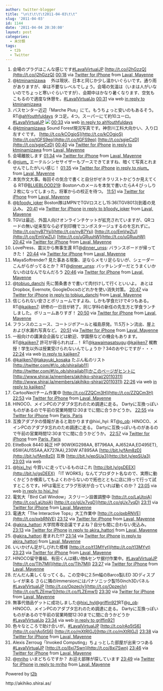 ```yaml
---
author: twitter-blogger
title: "\n\t\t\t\t2011-04-03\t\t"
slug: '2011-04-03'
id: 1144
date: '2011-04-04 20:30:00'
layout: post
categories:
  - 未分類
tags:
  - t2b
  - Twitter
---
```


<div xmlns:georss="http://www.georss.org/georss">

1.  <span><span>会場のプラグはこんな感じです[#LavalVirtualJP](http://twitter.com/search?q=%23LavalVirtualJP "#LavalVirtualJP") [http://t.co/j2hGzzQ](http://t.co/j2hGzzQ)</span> <span>[<span>00:18</span>](http://twitter.com/o_ob/status/54503124102160384) <span>via [Twitter for iPhone](http://twitter.com/)</span> from [Laval, Mayenne<span></span>](http://maps.google.com/maps?q=48.06492975,-0.77187582)</span></span>
2.  <span><span>@[ktminamizawa](http://twitter.com/ktminamizawa "ktminamizawa") 　外は現状、日本と同じか少し温かいぐらいです。通り雨がありますが、傘は不要なレベルでしょう。会場の気温は（いまは人がいないのでちょっと寒いぐらいですが）、会期中はかなり暑くなります、空気もこもるので適度な休憩を。[#LavalVirtualJp](http://twitter.com/search?q=%23LavalVirtualJp "#LavalVirtualJp")</span> <span>[<span>00:31</span>](http://twitter.com/o_ob/status/54506411404705792) <span>via web</span> [in reply to ktminamizawa](http://twitter.com/ktminamizawa/status/54505579120574464)</span></span>
3.  <span><span>バスセンター近辺「Marche Plus」にて。もうちょっと安いのもあるそう。 RT@[ahYouthfuldays](http://twitter.com/ahYouthfuldays "ahYouthfuldays") タコ足。4つ。スーパーにて約10ユーロ。[#LavalVirtualJP](http://twitter.com/search?q=%23LavalVirtualJP "#LavalVirtualJP") [![](http://twitpic.com/show/thumb/4ggr92)](http://twitpic.com/4ggr92)</span> <span>[<span>00:33</span>](http://twitter.com/o_ob/status/54506757715787776) <span>via web</span> [ in reply to ahYouthfuldays](http://twitter.com/ahYouthfuldays/status/54492992551124993)</span></span>
4.  <span><span>@[ktminamizawa](http://twitter.com/ktminamizawa "ktminamizawa") Sound Forest現況写真です。神奈川工科大向かい、入り口左すぐです。 [http://t.co/kCOgjoS](http://t.co/kCOgjoS) [http://t.co/tGFS9ep](http://t.co/tGFS9ep) [http://t.co/sgieCzD](http://t.co/sgieCzD)</span> <span>[<span>00:40</span>](http://twitter.com/o_ob/status/54508507688480768) <span>via [Twitter for iPhone](http://twitter.com/)</span> [in reply to ktminamizawa](http://twitter.com/ktminamizawa/status/54506873189183488) from [Laval, Mayenne<span></span>](http://maps.google.com/maps?q=48.06492418,-0.77198076)</span></span>
5.  <span><span>会場離脱します</span> <span>[<span>01:34</span>](http://twitter.com/o_ob/status/54522044200652800) <span>via [Twitter for iPhone](http://twitter.com/)</span> from [Laval, Mayenne<span></span>](http://maps.google.com/maps?q=48.06492975,-0.77187582)</span></span>
6.  <span><span>@[nium_](http://twitter.com/nium_ "nium_") エーテルシンセサイザーもブースできてますね、暗くて写真とれませんでしたがいい感じ！</span> <span>[<span>01:35</span>](http://twitter.com/o_ob/status/54522505079173121) <span>via [Twitter for iPhone](http://twitter.com/)</span> [in reply to nium_](http://twitter.com/nium_/status/54520668221480960) from [Laval, Mayenne<span></span>](http://maps.google.com/maps?q=48.06492975,-0.77187582)</span></span>
7.  <span><span>本気作文大事。毎回その気合で書くと自分がゼネラリストかどうか見えてくる RT@[BLUEBLOOD219](http://twitter.com/BLUEBLOOD219 "BLUEBLOOD219"): Bostonへのメールを本気で書いたらA４びっしり２枚になってしまった。将軍からの校正を待つ。</span> <span>[<span>11:51</span>](http://twitter.com/o_ob/status/54677357717499905) <span>via [Twitter for iPhone](http://twitter.com/)</span> from [Laval, Mayenne<span></span>](http://maps.google.com/maps?q=48.07084295,-0.76860322)</span></span>
8.  <span><span>@[b1oody_joker](http://twitter.com/b1oody_joker "b1oody_joker") Boston隊はMPNでTGVロスとし15:36(TGV8013)到着の見込み。</span> <span>[<span>20:41</span>](http://twitter.com/o_ob/status/54810808957403136) <span>via [Twitter for iPhone](http://twitter.com/)</span> [in reply to b1oody_joker](http://twitter.com/b1oody_joker/status/54724485575753728) from [Laval, Mayenne<span></span>](http://maps.google.com/maps?q=48.07076871,-0.76870467)</span></span>
9.  <span><span>TGVは最近、外国人向けオンラインチケットが拡充されていますが、QRコードの無い従来型なら必ず刻印機でコンポスタージュするのを忘れずに。 [http://t.co/nyB7Ysi](http://t.co/nyB7Ysi) [http://t.co/EmVwZIJ](http://t.co/EmVwZIJ) [http://t.co/uGRuuhW](http://t.co/uGRuuhW)</span> <span>[<span>20:42</span>](http://twitter.com/o_ob/status/54811104181886976) <span>via [Twitter for iPhone](http://twitter.com/)</span> from [Laval, Mayenne<span></span>](http://maps.google.com/maps?q=48.07076871,-0.76870467)</span></span>
10.  <span><span>LovePress、震災から無事生還 RT@[dinner_unss](http://twitter.com/dinner_unss "dinner_unss"): バランスボードが帰ってきた！</span> <span>[<span>20:44</span>](http://twitter.com/o_ob/status/54811524455337984) <span>via [Twitter for iPhone](http://twitter.com/)</span> from [Laval, Mayenne<span></span>](http://maps.google.com/maps?q=48.07081001,-0.76867228)</span></span>
11.  <span><span>MayaSoftrender? 見た事ある現象、逆ならメモリ足らないが、シェーダーこんがらがってるとか？ RT@[dinner_unss](http://twitter.com/dinner_unss "dinner_unss"): バッチレンダーだとうまくいかないのはなんでなんだろう</span> <span>[<span>20:46</span>](http://twitter.com/o_ob/status/54811994993332224) <span>via [Twitter for iPhone](http://twitter.com/)</span> from [Laval, Mayenne<span></span>](http://maps.google.com/maps?q=48.07081001,-0.76867228)</span></span>
12.  <span><span>@[tobiuo_danchi](http://twitter.com/tobiuo_danchi "tobiuo_danchi") 先に箇条書きで書いて肉付けして行くといいよ。 あとはDropbox, Evernote, GoogleDocsのどれかを使い消失対策。</span> <span>[<span>20:47</span>](http://twitter.com/o_ob/status/54812411559018497) <span>via [Twitter for iPhone](http://twitter.com/)</span> [in reply to tobiuo_danchi](http://twitter.com/tobiuo_danchi/status/54704560559767552) from [Laval, Mayenne<span></span>](http://maps.google.com/maps?q=48.07081001,-0.76867228)</span></span>
13.  <span><span>信じられない安さとボリュームですよね、しかも学食だけで4つもある。 RT@[kajiken7](http://twitter.com/kajiken7 "kajiken7"): 研修の一日目が終了。同じ学科の新任の先生方と学食ランチしました。ボリュームありすぎ！</span> <span>[<span>20:50</span>](http://twitter.com/o_ob/status/54812953127563264) <span>via [Twitter for iPhone](http://twitter.com/)</span> from [Laval, Mayenne<span></span>](http://maps.google.com/maps?q=48.07081001,-0.76867228)</span></span>
14.  <span><span>フランスのニュース、コートジボアールと福島原発。11.5万トン流出、屋上および水漏れ写真など。</span> <span>[<span>20:51</span>](http://twitter.com/o_ob/status/54813279658328064) <span>via [Twitter for iPhone](http://twitter.com/)</span> from [Laval, Mayenne<span></span>](http://maps.google.com/maps?q=48.07081001,-0.76867228)</span></span>
15.  <span><span>一般向けの講演会企画などは歓迎、学園祭などの機会もあります。 RT@[kajiken7](http://twitter.com/kajiken7 "kajiken7") 許可が得られれば…！ RT@[kawaimasatsugu](http://twitter.com/kawaimasatsugu "kawaimasatsugu"):@[kajiken7](http://twitter.com/kajiken7 "kajiken7") 梶教授！学生以外は授業受けられないんでしょうか？34のおやじですが・・・</span> <span>[<span>22:24</span>](http://twitter.com/o_ob/status/54836726325198848) <span>via web</span> [in reply to kajiken7](http://twitter.com/kajiken7/status/54817811251466240)</span></span>
16.  <span><span>@[kajiken7](http://twitter.com/kajiken7 "kajiken7")@[takayuki_kosaka](http://twitter.com/takayuki_kosaka "takayuki_kosaka") たぶん私のリスト [http://twitter.com/#!/o_ob/shirailab11](http://twitter.com/#!/o_ob/shirailab11)かこのページがヒントに [http://www.shirai.la/members/akihiko-shirai/20110311](http://www.shirai.la/members/akihiko-shirai/20110311)</span> <span>[<span>22:26</span>](http://twitter.com/o_ob/status/54837250336366592) <span>via web</span> [in reply to kajiken7](http://twitter.com/kajiken7/status/54817148756951040)</span></span>
17.  <span><span>CartooNectチーム作業中 [http://t.co/ZZQCm3H](http://t.co/ZZQCm3H)</span> <span>[<span>22:53</span>](http://twitter.com/o_ob/status/54844005489455104) <span>via [Twitter for iPhone](http://twitter.com/)</span> from [Laval, Mayenne<span></span>](http://maps.google.com/maps?q=48.06493532,-0.77177089)</span></span>
18.  <span><span>HINOCO、メインPCのアダプタ忘れのため調達に走る。 Dartyに互換っぽいものがあるので午前の営業時間12:30までに間に合うかどうか。</span> <span>[<span>22:55</span>](http://twitter.com/o_ob/status/54844560689463296) <span>via [Twitter for iPhone](http://twitter.com/)</span> from [Paris, Paris<span></span>](http://maps.google.com/maps?q=48.86130625,2.34035032)</span></span>
19.  <span><span>互換アダプタの情報があると助かります@hixi_hyi: RT@[o_ob](http://twitter.com/o_ob "o_ob"): HINOCO、メインPCのアダプタ忘れのため調達に走る。 Dartyに互換っぽいものがあるので午前の営業時間12:30までに間に合うかどうか。</span> <span>[<span>22:57</span>](http://twitter.com/o_ob/status/54844946192150528) <span>via [Twitter for iPhone](http://twitter.com/)</span> from [Paris, Paris<span></span>](http://maps.google.com/maps?q=48.86130625,2.34035032)</span></span>
20.  <span><span>EliteBook 8440 純正 HP 90W{KG298AA, BT796AA, AJ652AA,ED495ET}, 65W{AU155AA,AX727AA},230W AT895AA [http://bit.ly/fAm8zD](http://bit.ly/fAm8zD) 互換 [http://bit.ly/epSUa3](http://bit.ly/epSUa3)</span> <span>[<span>23:03</span>](http://twitter.com/o_ob/status/54846462001033216) <span>via web</span></span></span>
21.  <span><span>@[hixi_hyi](http://twitter.com/hixi_hyi "hixi_hyi") 今買いに走っているものはこれ [http://bit.ly/gsDEEX](http://bit.ly/gsDEEX) 「IT WORKS」なんてプロダクト名なので、実際に動くかどうか検索してもよくわからないので拓也とともに店に持って行って試すところです。HPは電圧とプラグ形状が合っていれば動くのか？</span> <span>[<span>23:05</span>](http://twitter.com/o_ob/status/54847000105058304) <span>via web</span> [in reply to hixi_hyi](http://twitter.com/hixi_hyi/status/54844724590292992)</span></span>
22.  <span><span>電気大「Bird Call Window」スクリーン設置調整中 [http://t.co/LaUtoiA](http://t.co/LaUtoiA) [http://t.co/gUx7vqD](http://t.co/gUx7vqD)</span> <span>[<span>23:11</span>](http://twitter.com/o_ob/status/54848477729005568) <span>via [Twitter for iPhone](http://twitter.com/)</span> from [Laval, Mayenne<span></span>](http://maps.google.com/maps?q=48.06492975,-0.77187582)</span></span>
23.  <span><span>電通大「The Interactive Tops」大工作業中 [http://t.co/pxbRNVE](http://t.co/pxbRNVE)</span> <span>[<span>23:12</span>](http://twitter.com/o_ob/status/54848768415252480) <span>via [Twitter for iPhone](http://twitter.com/)</span> from [Laval, Mayenne<span></span>](http://maps.google.com/maps?q=48.06493532,-0.77177089)</span></span>
24.  <span><span>@[akira_hattori](http://twitter.com/akira_hattori "akira_hattori") 大学院専攻会議ですよね？自分も間に合わない見込み。</span> <span>[<span>23:13</span>](http://twitter.com/o_ob/status/54849145931964417) <span>via [Twitter for iPhone](http://twitter.com/)</span> [in reply to akira_hattori](http://twitter.com/akira_hattori/status/54816815968296962) from [Laval, Mayenne<span></span>](http://maps.google.com/maps?q=48.06492975,-0.77187582)</span></span>
25.  <span><span>@[akira_hattori](http://twitter.com/akira_hattori "akira_hattori") 産まれた!!?</span> <span>[<span>23:14</span>](http://twitter.com/o_ob/status/54849232586289152) <span>via [Twitter for iPhone](http://twitter.com/)</span> [in reply to akira_hattori](http://twitter.com/akira_hattori/status/54848693467234304) from [Laval, Mayenne<span></span>](http://maps.google.com/maps?q=48.06489664,-0.77194615)</span></span>
26.  <span><span>いいかげん足がしびれた模様 [http://t.co/t13MYyt](http://t.co/t13MYyt)</span> <span>[<span>23:23</span>](http://twitter.com/o_ob/status/54851490304622592) <span>via [Twitter for iPhone](http://twitter.com/)</span> from [Laval, Mayenne<span></span>](http://maps.google.com/maps?q=48.06493532,-0.77177089)</span></span>
27.  <span><span>HINOCO留守番組、有田くんは繕い物&センサ据付作業中。[#LavalVirtualJP](http://twitter.com/search?q=%23LavalVirtualJP "#LavalVirtualJP") [http://t.co/Tlh7MIl](http://t.co/Tlh7MIl)</span> <span>[<span>23:27</span>](http://twitter.com/o_ob/status/54852470794498048) <span>via [Twitter for iPhone](http://twitter.com/)</span> from [Laval, Mayenne<span></span>](http://maps.google.com/maps?q=48.06489664,-0.77194615)</span></span>
28.  <span><span>だんだん美しくなってくる。この空中に2.5m幅のBarco製LED 3Dディスプレイが来る さらに隣のImmersionにはパナソニック製150inch3Dパネル[#LavalVirtualJP](http://twitter.com/search?q=%23LavalVirtualJP "#LavalVirtualJP") [http://t.co/Opzecly](http://t.co/Opzecly) [http://t.co/fLZEmw1](http://t.co/fLZEmw1)</span> <span>[<span>23:30</span>](http://twitter.com/o_ob/status/54853335890669568) <span>via [Twitter for iPhone](http://twitter.com/)</span> from [Laval, Mayenne<span></span>](http://maps.google.com/maps?q=48.06493532,-0.77177089)</span></span>
29.  <span><span>無事代価品ゲットに成功しました@[hixi_hyl](http://twitter.com/hixi_hyl "hixi_hyl")@[griffin921](http://twitter.com/griffin921 "griffin921")RT@[o_ob](http://twitter.com/o_ob "o_ob"): HINOCO、メインPCのアダプタ忘れのため調達に走る。 Dartyに互換っぽいものがあるので午前の営業時間12:30までに間に合うかどうか[#LavalVirtualJp](http://twitter.com/search?q=%23LavalVirtualJp "#LavalVirtualJp")</span> <span>[<span>23:34</span>](http://twitter.com/o_ob/status/54854223791271936) <span>via web</span> [in reply to griffin921](http://twitter.com/griffin921/status/54853255267762176)</span></span>
30.  <span><span>色々なところで助け合いが。[#LavalVirtualJP](http://twitter.com/search?q=%23LavalVirtualJP "#LavalVirtualJP") [http://t.co/rAo5tS6](http://t.co/rAo5tS6) [http://t.co/mXtRIGJ](http://t.co/mXtRIGJ)</span> <span>[<span>23:38</span>](http://twitter.com/o_ob/status/54855344131809280) <span>via [Twitter for iPhone](http://twitter.com/)</span> from [Laval, Mayenne<span></span>](http://maps.google.com/maps?q=48.06489768,-0.77188628)</span></span>
31.  <span><span>Alexis Zerroug「Invoked Computing」ちょっとした部屋が出来つつある[#LavalVirtualJP](http://twitter.com/search?q=%23LavalVirtualJP "#LavalVirtualJP") [http://t.co/8xi7Swn](http://t.co/8xi7Swn)</span> <span>[<span>23:46</span>](http://twitter.com/o_ob/status/54857457926807552) <span>via [Twitter for iPhone](http://twitter.com/)</span> from [Laval, Mayenne<span></span>](http://maps.google.com/maps?q=48.06493681,-0.77177053)</span></span>
32.  <span><span>@[mriho](http://twitter.com/mriho "mriho") いまどちらですか？ お迎え部隊が探しています</span> <span>[<span>23:49</span>](http://twitter.com/o_ob/status/54858039773233153) <span>via [Twitter for iPhone](http://twitter.com/)</span> [in reply to mriho](http://twitter.com/mriho/status/54856926416216064) from [Laval, Mayenne<span></span>](http://maps.google.com/maps?q=48.0648773,-0.77203378)</span></span>

</div>

Powered by [t2b](http://t2b.utilz.jp/)

<div>http://akihiko.shirai.as/</div>